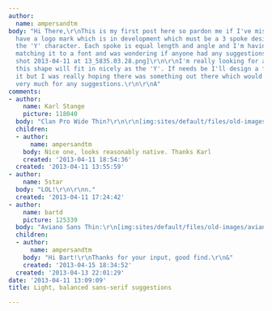 ```yaml
---
author:
  name: ampersandtm
body: "Hi There,\r\nThis is my first post here so pardon me if I've missed any etiquette.\r\nI
  have a logo mark which is in development which must be a 3 spoke design representing
  the 'Y' character. Each spoke is equal length and angle and I'm having difficulty
  matching it to a font and was wondering if anyone had any suggestions.\r\n\r\n [img:sites/default/files/old-images/Screen
  shot 2013-04-11 at 13_5835.03.28.png]\r\n\r\nI'm really looking for a font where
  this shape will fit in nicely as the 'Y'. If needs be I'll design a font around
  it but I was really hoping there was something out there which would fit it.\r\n\r\nThanks
  very much for any suggestions.\r\n\r\nA"
comments:
- author:
    name: Karl Stange
    picture: 118040
  body: "Clan Pro Wide Thin?\r\n\r\n[img:sites/default/files/old-images/ClanProWideThin_5954.jpg]"
  children:
  - author:
      name: ampersandtm
    body: Nice one, looks reasonably native. Thanks Karl
    created: '2013-04-11 18:54:36'
  created: '2013-04-11 13:55:59'
- author:
    name: 5star
  body: "LOL!\r\n\r\nn."
  created: '2013-04-11 17:24:42'
- author:
    name: bartd
    picture: 125339
  body: "Aviano Sans Thin:\r\n[img:sites/default/files/old-images/aviano-sans_4900.jpg]"
  children:
  - author:
      name: ampersandtm
    body: "Hi Bart!\r\nThanks for your input, good find.\r\n&"
    created: '2013-04-15 18:34:52'
  created: '2013-04-13 22:01:29'
date: '2013-04-11 13:09:09'
title: Light, balanced sans-serif suggestions

---
```

